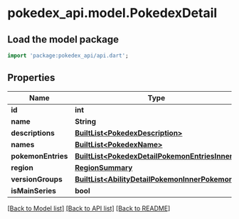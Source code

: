 # pokedex_api.model.PokedexDetail

## Load the model package
```dart
import 'package:pokedex_api/api.dart';
```

## Properties
Name | Type | Description | Notes
------------ | ------------- | ------------- | -------------
**id** | **int** |  | 
**name** | **String** |  | 
**descriptions** | [**BuiltList&lt;PokedexDescription&gt;**](PokedexDescription.md) |  | 
**names** | [**BuiltList&lt;PokedexName&gt;**](PokedexName.md) |  | 
**pokemonEntries** | [**BuiltList&lt;PokedexDetailPokemonEntriesInner&gt;**](PokedexDetailPokemonEntriesInner.md) |  | 
**region** | [**RegionSummary**](RegionSummary.md) |  | 
**versionGroups** | [**BuiltList&lt;AbilityDetailPokemonInnerPokemon&gt;**](AbilityDetailPokemonInnerPokemon.md) |  | 
**isMainSeries** | **bool** |  | [optional] 

[[Back to Model list]](../README.md#documentation-for-models) [[Back to API list]](../README.md#documentation-for-api-endpoints) [[Back to README]](../README.md)



